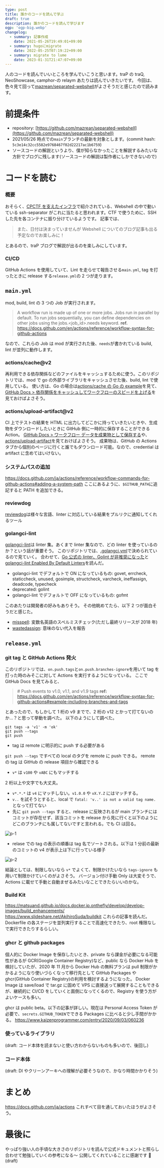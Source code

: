 ```yaml
---
type: post
title: 誰かのコードを読んで学ぶ
draft: true
description: 誰かのコードを読んで学びます
ogp: 'ogp-big.webp'
changelog:
  - summary: 記事作成
    date: 2021-05-26T19:49:01+09:00
  - summary: hugoにmigrate
    date: 2022-05-25T07:19:22+09:00
  - summary: migrate to lume
    date: 2023-01-31T21:47:07+09:00
---
```


人のコードを読んでいいところを学んでいこうと思います。traP の traQ, NeoShowcase, camphor-の relaym あたりは読んでいきたいです。
今回は、色々見て回って[mazrean/separated-webshell](https://github.com/mazrean/separated-webshell)がよさそうだと感じたので読みます。

# 前提条件

- repository: [https://github.com/mazrean/separated-webshell](https://github.com/mazrean/separated-webshell)
- 2021/05/26 時点での`main`ブランチの最新を対象とします。(commit hash: `5c3e14c32cc5582e9768467f02d22217ac1b6759`)
- ソースコードの解説というより、僕が知らなかったことを解説するみたいな方針でブログに残します(ソースコードの解説は製作者にしかできないので)

# コードを読む

### 概要

おそらく、[CPCTF を支えたインフラ](https://trap.jp/post/1303/)で紹介されている、Webshell の中で動いている ssh-separator がこれに当たると思われます。CTF で使うために、SSH した先を各コンテナに振り分けているようです。
記事では、

> また、日付は決まっていませんが Webshell についてのブログ記事も出る予定なのでお楽しみに！

とあるので、traP ブログで解説が出るのを楽しみにしています。

### CI/CD

GitHub Actions を使用していて、Lint を走らせて報告させる`main.yml`, tag を打ったときに release する`release.yml`の 2 つが走ります。

## `main.yml`

mod, build, lint の 3 つの Job が実行されます。

> A workflow run is made up of one or more jobs. Jobs run in parallel by default. To run jobs sequentially, you can define dependencies on other jobs using the jobs.<job_id>.needs keyword.
> **ref.** https://docs.github.com/en/actions/reference/workflow-syntax-for-github-actions

なので、これらの Job は mod が実行された後、`needs`が書かれている build, lint が並列に動作します。

### actions/cache@v2

再利用できる依存関係などのファイルをキャッシュするために使う。このリポジトリでは、mod で go の外部ライブラリをキャッシュさせた後、build, lint で使用している。
使い方は、Go の場合は[actions/cache の Go の example](https://github.com/actions/cache/blob/main/examples.md#go---modules)を見て、[GitHub Docs > 依存関係をキャッシュしてワークフローのスピードを上げる](https://docs.github.com/ja/actions/guides/caching-dependencies-to-speed-up-workflows)を見ておけばよさそう。

### actions/upload-artifact@v2

CI 上でテストの結果を HTML に出力してどこかに持っていきたいときや、生成物をダウンロードしたいときに GitHub 側に一時的に保存することができる Action。
[GitHub Docs > ワークフロー データを成果物として保存する](https://docs.github.com/ja/actions/guides/storing-workflow-data-as-artifacts)や、[actions/upload-artifact](https://github.com/actions/upload-artifact)を見ておけばよさそう。
成果物は、GitHub の Actions タブから個別のページに行くと誰でもダウンロード可能。なので、credential は artifact に含めてはいけない。

### システムパスの追加

https://docs.github.com/ja/actions/reference/workflow-commands-for-github-actions#adding-a-system-path
ここにあるように、`$GITHUB_PATH`に追記すると PATH を追加できる。

### reviewdog

[reviewdog](https://github.com/reviewdog/reviewdog)は様々な言語、linter に対応している結果をプルリクに通知してくれるツール

### golangci-lint

[golangci-lint](https://github.com/golangci/golangci-lint)は linter 集。あくまで linter 集なので、どの linter を使っているのか？という話が重要そう。
このリポジトリでは、[.golangci.yml](https://github.com/mazrean/separated-webshell/blob/main/.golangci.yml)で決められているので見ていく。
合わせて、[Go 公式の linter、Golint が非推奨になった](https://zenn.dev/sanpo_shiho/articles/09d1da9af91998)と[golangci-lint Enabled By Default Linters](https://golangci-lint.run/usage/linters/#enabled-by-default-linters)を読んだ。

- golangci-lint でデフォルトで ON になっているもの: govet, errcheck, staticcheck, unused, gosimple, structcheck, varcheck, ineffassign, deadcode, typecheck
- deprecated: golint
- golangci-lint でデフォルトで OFF になっているもの: gofmt

このあたりは開発者の好みもありそう。
その他眺めてたら、以下 2 つが面白そうだと感じた。

- [misspell](https://github.com/client9/misspell): 変数名英語のスペルミスチェック(ただし最終リリースが 2018 年)
- [wastedassign](https://github.com/sanposhiho/wastedassign): 意味のない代入を報告

## `release.yml`

### git tag と GitHub Actions 発火

このリポジトリでは、`on.push.tags`と`on.push.branches-ignore`を用いて tag を打った時のみそこに対して Actions を実行するようになっている。
ここで GitHub Docs を見てみると、

> \# Push events to v1.0, v1.1, and v1.9 tags
> **ref:** https://docs.github.com/en/actions/reference/workflow-syntax-for-github-actions#example-including-branches-and-tags

とあったので、もしかして 1 桁の v9 までで、2 桁の v12 とかって打てないのか...？と思って挙動を調べた。
以下のようにして調べた。

```shell
git tags -a 'v1' -m 'ok'
git push --tags
git push
```

- tag は remote に明示的に push する必要がある

`git push --tags` ですべての local のタグを remote に push できる。
remote の tag は GitHub の release 項目から確認できる

- `v*` は `v100` や `vABC` にもマッチする

2 桁以上や文字でも大丈夫。

- `v*.*.*` は `v4` にマッチしない。`v1.0.0` や `vX.Y.Z` にはマッチする。
- `v..` を試そうとすると、local で `fatal: 'v..' is not a valid tag name.` となって打てない
- 先に `git push --tags` すると、release に反映されるが main ブランチにはコミットが存在せず、該当コミットを release から見に行くと以下のようにどこのブランチにも属してないですと言われる。でも CI は回る。

![p-1](p-1.png)

- relase での tag の表示の順番は tag 名でソートされる。以下は 1 分前の最新のコミットの v4 が表示上は下に行っている様子

![p-2](p-2.png)

結論としては、制限しないなら `v*` でよくて、制限かけたいなら `tags-ignore` も用いて制限かけていくのがよさそう。
バージョン付け手動 Only は大変そうで、Actions に載せて手動と自動まぜるみたいなことできたらいいのかな。

### Build Kit

https://matsuand.github.io/docs.docker.jp.onthefly/develop/develop-images/build_enhancements/
https://www.slideshare.net/AkihiroSuda/buildkit
これらの記事を読んだ。Dockerfile の各ステージを並列実行することで高速化できたり、root 権限なしで実行できたりするらしい。

### ghcr と github packages

個人的に Docker Image を保存したいとき、private なら課金が必要になる可能性があるが GCR(Google Container Registry)など、public なら Docker Hub を検討していたが、2020 年 11 月から Docker Hub の無料プランは pull 制限がかかるようになり使いづらくなって移行先として GitHub Packages や ghcr(GitHub Container Registry)の利用を検討するようになった。
Docker Image は save/load で tar.gz に固めて VPS に直接送って展開することもできるが、継続的に CI/CD をしていくと面倒になってくるので、Registry を使う方がよいケースも多い。

ghcr は public beta。以下の記事が詳しい。現在は Personal Access Token が必要で、`secrets.GITHUB_TOKEN`でできる Packages に比べると少し手間がかかる。
https://www.kaizenprogrammer.com/entry/2020/09/03/060236

### 使っているライブラリ

(draft: コード本体を読まないと使い方わからないものも多いので、後回し)

### コード本体

(draft: DI やクリーンアーキへの理解が必要そうなので、かなり時間かかりそう)

# まとめ

https://docs.github.com/ja/actions
これすべて目を通しておいたほうがよさそう。

# 最後に

やっぱり強い人の手頃な大きさのリポジトリを読んで公式ドキュメントと照らし合わせて勉強していくの参考になる〜
公開してくれていることに感謝です 🙏
(draft)
